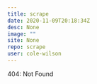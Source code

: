 ```yaml
---
title: scrape
date: 2020-11-09T20:18:34Z
desc: None
image: ""
site: None
repo: scrape
user: cole-wilson
---
```

404: Not Found
